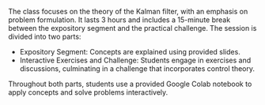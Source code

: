 The class focuses on the theory of the Kalman filter, with an emphasis on problem formulation. It lasts 3 hours and includes a 15-minute break between the expository segment and the practical challenge. The session is divided into two parts:
* Expository Segment: Concepts are explained using provided slides.
* Interactive Exercises and Challenge: Students engage in exercises and discussions, culminating in a challenge that incorporates control theory.

Throughout both parts, students use a provided  Google Colab notebook  to apply concepts and solve problems interactively.
